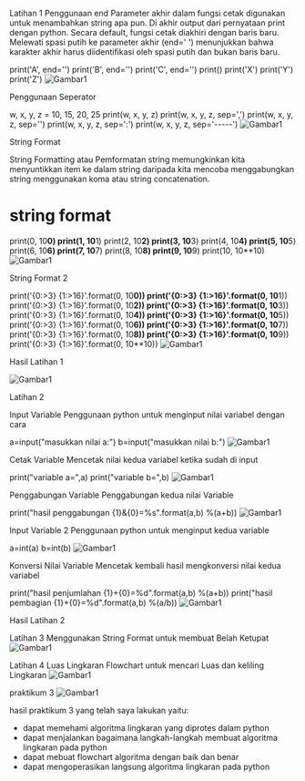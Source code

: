 Latihan 1
Penggunaan end
Parameter akhir dalam fungsi cetak digunakan untuk menambahkan string apa pun. Di akhir output dari pernyataan print dengan python. Secara default, fungsi cetak diakhiri dengan baris baru. Melewati spasi putih ke parameter akhir (end=' ') menunjukkan bahwa karakter akhir harus diidentifikasi oleh spasi putih dan bukan baris baru.

print('A', end='')
print('B', end='')
print('C', end='')
print()
print('X')
print('Y')
print('Z')
![Gambar1](gambar/gambar1.png)

Penggunaan Seperator

w, x, y, z = 10, 15, 20, 25
print(w, x, y, z)
print(w, x, y, z, sep=',')
print(w, x, y, z, sep='')
print(w, x, y, z, sep=':')
print(w, x, y, z, sep='-----')
![Gambar1](gambar/gambar2.png)

String Format

String Formatting atau Pemformatan string memungkinkan kita menyuntikkan item ke dalam string daripada kita mencoba menggabungkan string menggunakan koma atau string concatenation.

# string format
print(0, 10**0)
print(1, 10**1)
print(2, 10**2)
print(3, 10**3)
print(4, 10**4)
print(5, 10**5)
print(6, 10**6)
print(7, 10**7)
print(8, 10**8)
print(9, 10**9)
print(10, 10**10)
![Gambar1](gambar/gambar5.png)

String Format 2

print('{0:>3} {1:>16}'.format(0, 10**0))
print('{0:>3} {1:>16}'.format(0, 10**1))
print('{0:>3} {1:>16}'.format(0, 10**2))
print('{0:>3} {1:>16}'.format(0, 10**3))
print('{0:>3} {1:>16}'.format(0, 10**4))
print('{0:>3} {1:>16}'.format(0, 10**5))
print('{0:>3} {1:>16}'.format(0, 10**6))
print('{0:>3} {1:>16}'.format(0, 10**7))
print('{0:>3} {1:>16}'.format(0, 10**8))
print('{0:>3} {1:>16}'.format(0, 10**9))
print('{0:>3} {1:>16}'.format(0, 10**10))
![Gambar1](gambar/gambar6.png)

Hasil Latihan 1

![Gambar1](gambar/gambar7.png)


Latihan 2

Input Variable
Penggunaan python untuk menginput nilai variabel dengan cara

a=input("masukkan nilai a:")
b=input("masukkan nilai b:")
![Gambar1](gambar/gambar8.png)

Cetak Variable
Mencetak nilai kedua variabel ketika sudah di input

print("variable a=",a)
print("variable b=",b)
![Gambar1](gambar/gambar9.png)

Penggabungan Variable
Penggabungan kedua nilai Variable

print("hasil penggabungan {1}&{0}=%s".format(a,b) %(a+b))
![Gambar1](gambar/gambar10.png)

Input Variable 2
Penggunaan python untuk menginput kedua variable

a=int(a)
b=int(b)
![Gambar1](gambar/gambar11.png)

Konversi Nilai Variable
Mencetak kembali hasil mengkonversi nilai kedua variabel

print("hasil penjumlahan {1}+{0}=%d".format(a,b) %(a+b))
print("hasil pembagian {1}+{0}=%d".format(a,b) %(a/b))
![Gambar1](gambar/gambar12.png)

Hasil Latihan 2

Latihan 3 Menggunakan String Format untuk membuat Belah Ketupat
![Gambar1](gambar/gambar13.png)

Latihan 4 Luas Lingkaran
Flowchart untuk mencari Luas dan keliling Lingkaran
![Gambar1](gambar/gambar14.png)

praktikum 3
![Gambar1](gambar/gambar15.png)

hasil praktikum 3 yang telah saya lakukan yaitu:

- dapat memehami algoritma lingkaran yang diprotes dalam python
- dapat menjalankan bagaimana langkah-langkah membuat algoritma lingkaran pada python
- dapat mebuat flowchart algoritma dengan baik dan benar
- dapat mengoperasikan langsung algoritma lingkaran pada python
